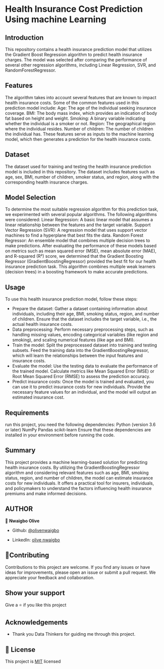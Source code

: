 # Health Insurance Cost Prediction Using machine Learning

## Introduction
This repository contains a health insurance prediction model that utilizes the Gradient Boost Regression algorithm to predict health insurance charges. The model was selected after comparing the performance of several other regression algorithms, including Linear Regression, SVR, and RandomForestRegressor.

## Features
The algorithm takes into account several features that are known to impact health insurance costs. Some of the common features used in this prediction model include:
Age: The age of the individual seeking insurance coverage.
BMI: The body mass index, which provides an indication of body fat based on height and weight.
Smoking: A binary variable indicating whether the individual is a smoker or not.
Region: The geographical region where the individual resides.
Number of children: The number of children the individual has.
These features serve as inputs to the machine learning model, which then generates a prediction for the health insurance costs.

## Dataset
The dataset used for training and testing the health insurance prediction model is  included in this repository. The dataset  includes features such as age, sex, BMI, number of children, smoker status, and region, along with the corresponding health insurance charges.

## Model Selection
To determine the most suitable regression algorithm for this prediction task, we experimented with several popular algorithms. The following algorithms were considered:
Linear Regression: A basic linear model that assumes a linear relationship between the features and the target variable.
Support Vector Regression (SVR): A regression model that uses support vector machines to find a hyperplane that best fits the data.
Random Forest Regressor: An ensemble model that combines multiple decision trees to make predictions.
After evaluating the performance of these models based on metrics such as mean squared error (MSE), mean absolute error (MAE), and R-squared (R²) score, we determined that the Gradient Boosting Regressor (GradientBoostingRegressor) provided the best fit for our health insurance prediction task. This algorithm combines multiple weak learners (decision trees) in a boosting framework to make accurate predictions.

## Usage
To use this health insurance prediction model, follow these steps:
- Prepare the dataset: Gather a dataset containing information about individuals, including their age, BMI, smoking status, region, and number of children. Ensure that the dataset includes the target variable, i.e., the actual health insurance costs.
- Data preprocessing: Perform necessary preprocessing steps, such as handling missing values, encoding categorical variables (like region and smoking), and scaling numerical features (like age and BMI).
- Train the model: Split the preprocessed dataset into training and testing subsets. Feed the training data into the GradientBoostingRegressor, which will learn the relationships between the input features and insurance costs.
- Evaluate the model: Use the testing data to evaluate the performance of the trained model. Calculate metrics like Mean Squared Error (MSE) or Root Mean Squared Error (RMSE) to assess the prediction accuracy.
- Predict insurance costs: Once the model is trained and evaluated, you can use it to predict insurance costs for new individuals. Provide the necessary feature values for an individual, and the model will output an estimated insurance cost.

## Requirements
run this project, you need the following dependencies:
Python (version 3.6 or later)
NumPy
Pandas
scikit-learn
Ensure that these dependencies are installed in your environment before running the code.

## Summary
This project provides a machine learning-based solution for predicting health insurance costs. By utilizing the GradientBoostingRegressor algorithm and considering relevant features such as age, BMI, smoking status, region, and number of children, the model can estimate insurance costs for new individuals. It offers a practical tool for insurers, individuals, and policymakers to understand the factors influencing health insurance premiums and make informed decisions.


## AUTHOR
👤 **Nwaigbo Olive**
- Github:  [@olivenwaigbo](https://github.com/Olivenwaigbo?tab=following)    

- LinkedIn:  [olive nwaigbo](https://www.linkedin.com/in/olive-nwaigbo-95707a151)

## 🤝**Contributing**
Contributions to this project are welcome. If you find any issues or have ideas for improvements, please open an issue or submit a pull request. We appreciate your feedback and collaboration.


## **Show your support**
Give a ⭐️ if you like this project

## **Acknowledgements**
- Thank you Data Thinkers  for guiding me through this project.
## 📝 License 
This project is [MIT](./MIT.md) licensed

